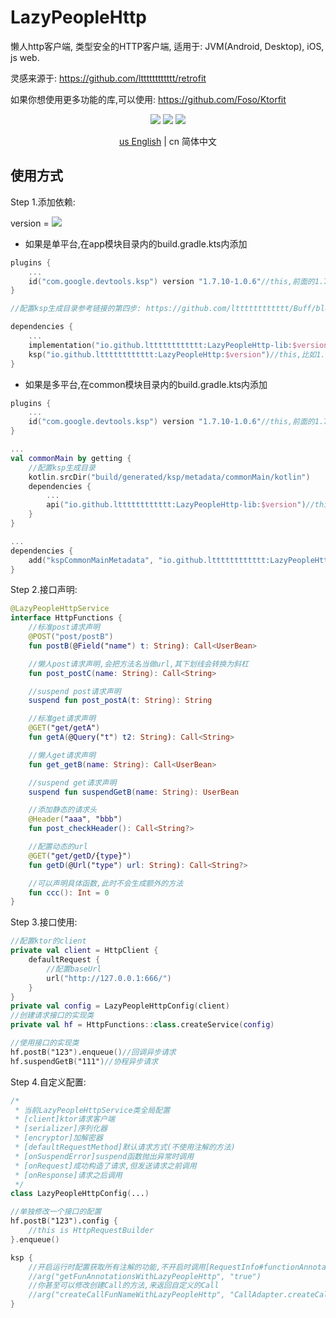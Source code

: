 # LazyPeopleHttp

懒人http客户端, 类型安全的HTTP客户端, 适用于: JVM(Android, Desktop), iOS, js web.

灵感来源于: https://github.com/ltttttttttttt/retrofit

如果你想使用更多功能的库,可以使用: https://github.com/Foso/Ktorfit

<p align="center">
<img src="https://img.shields.io/badge/Kotlin-Multiplatform-%237f52ff?logo=kotlin">
<img src="https://img.shields.io/badge/license-Apache%202-blue.svg?maxAge=2592000">
<img src="https://img.shields.io/maven-central/v/io.github.ltttttttttttt/LazyPeopleHttp"/>
</p>

<div align="center"><a href="https://github.com/ltttttttttttt/LazyPeopleHttp/blob/main/README.md">us English</a> | cn 简体中文</div>

## 使用方式

Step 1.添加依赖:

version
= [![](https://img.shields.io/maven-central/v/io.github.ltttttttttttt/LazyPeopleHttp)](https://repo1.maven.org/maven2/io/github/ltttttttttttt/LazyPeopleHttp/)

* 如果是单平台,在app模块目录内的build.gradle.kts内添加

```kotlin
plugins {
    ...
    id("com.google.devtools.ksp") version "1.7.10-1.0.6"//this,前面的1.7.10对应你的kotlin版本,更多版本参考: https://github.com/google/ksp/releases
}

//配置ksp生成目录参考链接的第四步: https://github.com/ltttttttttttt/Buff/blob/main/README_CN.md?plain=1

dependencies {
    ...
    implementation("io.github.ltttttttttttt:LazyPeopleHttp-lib:$version")//this,比如1.0.0
    ksp("io.github.ltttttttttttt:LazyPeopleHttp:$version")//this,比如1.0.0
}
```

* 如果是多平台,在common模块目录内的build.gradle.kts内添加

```kotlin
plugins {
    ...
    id("com.google.devtools.ksp") version "1.7.10-1.0.6"//this,前面的1.7.10对应你的kotlin版本,更多版本参考: https://github.com/google/ksp/releases
}

...
val commonMain by getting {
    //配置ksp生成目录
    kotlin.srcDir("build/generated/ksp/metadata/commonMain/kotlin")
    dependencies {
        ...
        api("io.github.ltttttttttttt:LazyPeopleHttp-lib:$version")//this,比如1.0.0
    }
}

...
dependencies {
    add("kspCommonMainMetadata", "io.github.ltttttttttttt:LazyPeopleHttp:$version")
}
```

Step 2.接口声明:

```kotlin
@LazyPeopleHttpService
interface HttpFunctions {
    //标准post请求声明
    @POST("post/postB")
    fun postB(@Field("name") t: String): Call<UserBean>

    //懒人post请求声明,会把方法名当做url,其下划线会转换为斜杠
    fun post_postC(name: String): Call<String>

    //suspend post请求声明
    suspend fun post_postA(t: String): String

    //标准get请求声明
    @GET("get/getA")
    fun getA(@Query("t") t2: String): Call<String>

    //懒人get请求声明
    fun get_getB(name: String): Call<UserBean>

    //suspend get请求声明
    suspend fun suspendGetB(name: String): UserBean

    //添加静态的请求头
    @Header("aaa", "bbb")
    fun post_checkHeader(): Call<String?>

    //配置动态的url
    @GET("get/getD/{type}")
    fun getD(@Url("type") url: String): Call<String?>

    //可以声明具体函数,此时不会生成额外的方法
    fun ccc(): Int = 0
}
```

Step 3.接口使用:

```kotlin
//配置ktor的client
private val client = HttpClient {
    defaultRequest {
        //配置baseUrl
        url("http://127.0.0.1:666/")
    }
}
private val config = LazyPeopleHttpConfig(client)
//创建请求接口的实现类
private val hf = HttpFunctions::class.createService(config)

//使用接口的实现类
hf.postB("123").enqueue()//回调异步请求
hf.suspendGetB("111")//协程异步请求
```

Step 4.自定义配置:

```kotlin
/*
 * 当前LazyPeopleHttpService类全局配置
 * [client]ktor请求客户端
 * [serializer]序列化器
 * [encryptor]加解密器
 * [defaultRequestMethod]默认请求方式(不使用注解的方法)
 * [onSuspendError]suspend函数抛出异常时调用
 * [onRequest]成功构造了请求,但发送请求之前调用
 * [onResponse]请求之后调用
 */
class LazyPeopleHttpConfig(...)

//单独修改一个接口的配置
hf.postB("123").config {
    //this is HttpRequestBuilder
}.enqueue()

ksp {
    //开启运行时配置获取所有注解的功能,不开启时调用[RequestInfo#functionAnnotations]始终返回null
    //arg("getFunAnnotationsWithLazyPeopleHttp", "true")
    //你甚至可以修改创建Call的方法,来返回自定义的Call
    //arg("createCallFunNameWithLazyPeopleHttp", "CallAdapter.createCall2")
}
```
